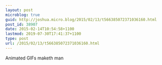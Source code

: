 ```yaml
---
layout: post
microblog: true
guid: http://joshua.micro.blog/2015/02/13/t566385072371036160.html
post_id: 38907
date: 2015-02-14T10:54:58+1100
lastmod: 2019-07-30T17:41:37+1100
type: post
url: /2015/02/13/t566385072371036160.html
---
```

Animated GIFs maketh man
